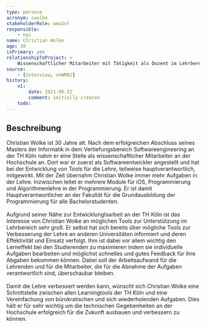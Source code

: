 ```yaml
---
type: persona
acronym: cwolke
stakeholderRole: wmaInf
responsible:
    - ngi
name: Christian Wolke
age: 30
isPrimary: yes
relationshipToProject: >
    Wissenschaftlicher Mitarbeiter mit Tätigkeit als Dozent im Lehrbereich. Er ist verantwortlich für die Programmier-Grundausbildung und daher ein potentieller Nutzer.
source:
    - [Interview, nnWMA2]
history:
    v1:
        date: 2021-06-22
        comment: initially created
    todo:
---
```


## Beschreibung

Christian Wolke ist 30 Jahre alt. Nach dem erfolgreichen Abschluss seines Masters der Informatik in dem Vertiefungsbereich Softwareengineering an der TH Köln nahm er eine Stelle als wissenschaftlicher Mitarbeiter an der Hochschule an. Dort war er zuerst als Softwareentwickler angestellt und hat bei der Entwicklung von Tools für die Lehre, teilweise hauptverantwortlich, mitgewirkt. Mit der Zeit übernahm Christian Wolke immer mehr Aufgaben in der Lehre. Inzwischen leitet er mehrere Module für iOS, Programmierung und Algorithmenlehre in der Programmierung. Er ist damit Hauptverantwortlicher an der Fakultät für die Grundausbildung der Programmierung für alle Bachelorstudenten.  
<br>
Aufgrund seiner Nähe zur Entwicklunglsarbeit an der TH Köln ist das Interesse von Christian Wolke an möglichen Tools zur Unterstützung im Lehrbereich sehr groß. Er selbst hat sich bereits über mögliche Tools zur Verbesserung der Lehre an anderen Universitäten informiert und deren Effektivität und Einsatz verfolgt. Ihm ist dabei vor allem wichtig den Lerneffekt bei den Studierenden zu maximieren indem sie individuelle Aufgaben bearbeiten und möglichst schnelles und gutes Feedback für ihre Abgaben bekommen können. Dabei soll der Arbeitsaufwand für die Lehrenden und für die Mitarbeiter, die für die Abnahme der Aufgaben verantwortlich sind, überschaubar bleiben.  
<br>
Damit die Lehre verbessert werden kann, wünscht sich Christian Wolke eine Schnittstelle zwischen allen Learningtools der TH Köln und eine Vereinfachung von bürokratischen und sich wiederholenden Aufgaben. Dies hält er für sehr wichtig um die technischen Gegebenheiten an der Hochschule erfolgreich für die Zukunft ausbauen und verbessern zu können.  
<br>


